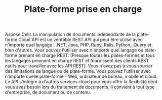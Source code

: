 ﻿---
title: Plate-forme prise en charge
second_title: Aspose.Cells Cloud Documen
type: docs
url: /fr/supported-platforms/
description: Aspose.Cells Cloud prend en charge Excel pour créer, convertir, fusionner, diviser, protéger, opération d'objet interne, etc.
weight: 50
---
Aspose.Cells La manipulation de documents indépendante de la plate-forme Cloud API est un véritable REST API qui peut être utilisé avec n'importe quel langage : .NET, Java, PHP, Ruby, Rails, Python, jQuery et bien d'autres. Vous pouvez l'utiliser avec n'importe quel langage ou plate-forme prenant en charge REST. (Presque toutes les plates-formes et tous les langages prennent en charge REST et fournissent des clients REST natifs pour travailler avec les API REST). Vous n'avez pas à vous soucier des limitations de langue ou de plate-forme. Vous pouvez l'utiliser avec n'importe quelle plate-forme - Web, ordinateur de bureau, mobile et cloud. Le API s'intègre à d'autres services cloud pour vous offrir la flexibilité dont vous avez besoin lors du traitement de documents. Il convient à tout type d'entreprise, de document ou de contenu.


